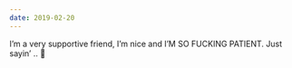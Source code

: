 ```yaml
---
date: 2019-02-20
---
```

I’m a very supportive friend, I’m nice and I’M SO FUCKING PATIENT. Just sayin’ .. 🙂